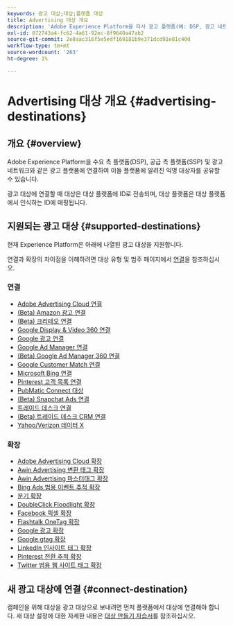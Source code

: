 ```yaml
---
keywords: 광고 대상;대상;플랫폼 대상
title: Advertising 대상 개요
description: 'Adobe Experience Platform을 타사 광고 플랫폼(예: DSP, 광고 네트워크, SSP)에 연결하고 이러한 플랫폼에 익명 대상을 공유합니다.'
exl-id: 072743a4-fc62-4a61-92ec-8f9640a47ab2
source-git-commit: 2e8aac316f5e5edf169181b9e371dcd91e81c40d
workflow-type: tm+mt
source-wordcount: '263'
ht-degree: 1%

---
```


# Advertising 대상 개요 {#advertising-destinations}

## 개요 {#overview}

Adobe Experience Platform을 수요 측 플랫폼(DSP), 공급 측 플랫폼(SSP) 및 광고 네트워크와 같은 광고 플랫폼에 연결하여 이들 플랫폼에 알려진 익명 대상자를 공유할 수 있습니다.

광고 대상에 연결할 때 대상은 대상 플랫폼에 ID로 전송되며, 대상 플랫폼은 대상 플랫폼에서 인식하는 ID에 매핑됩니다.

## 지원되는 광고 대상 {#supported-destinations}

현재 Experience Platform은 아래에 나열된 광고 대상을 지원합니다.

연결과 확장의 차이점을 이해하려면 대상 유형 및 범주 페이지에서 [연결](../../destination-types.md#connections)을 참조하십시오.

### 연결

* [Adobe Advertising Cloud 연결](adobe-advertising-cloud-connection.md)
* [(Beta) Amazon 광고 연결](amazon-ads.md)
* [(Beta) 크리테오 연결](criteo.md)
* [Google Display &amp; Video 360 연결](google-dv360.md)
* [Google 광고 연결](google-ads-destination.md)
* [Google Ad Manager 연결](google-ad-manager.md)
* [(Beta) Google Ad Manager 360 연결](google-ad-manager-360-connection.md)
* [Google Customer Match 연결](google-customer-match.md)
* [Microsoft Bing 연결](bing.md)
* [Pinterest 고객 목록 연결](pinterest.md)
* [PubMatic Connect 대상](pubmatic.md)
* [(Beta) Snapchat Ads 연결](snap-inc.md)
* [트레이드 데스크 연결](tradedesk.md)
* [(Beta) 트레이드 데스크 CRM 연결](tradedesk-emails.md)
* [Yahoo/Verizon 데이터 X](datax.md)

### 확장

* [Adobe Advertising Cloud 확장](adobe-advertising-cloud.md)
* [Awin Advertising 변환 태그 확장](awin-conversiontag.md)
* [Awin Advertising 마스터태그 확장](awin-mastertag.md)
* [Bing Ads 범용 이벤트 추적 확장](bing-ads.md)
* [분기 확장](branch.md)
* [DoubleClick Floodlight 확장](doubleclick-floodlight.md)
* [Facebook 픽셀 확장](facebook-pixel.md)
* [Flashtalk OneTag 확장](flashtalking.md)
* [Google 광고 확장](google-ads-extension.md)
* [Google gtag 확장](gtag-advertising.md)
* [LinkedIn 인사이트 태그 확장](linkedin.md)
* [Pinterest 전환 추적 확장](pinterest-extension.md)
* [Twitter 범용 웹 사이트 태그 확장](twitter-uwt.md)

## 새 광고 대상에 연결 {#connect-destination}

캠페인을 위해 대상을 광고 대상으로 보내려면 먼저 플랫폼에서 대상에 연결해야 합니다. 새 대상 설정에 대한 자세한 내용은 [대상 만들기 자습서](../../ui/connect-destination.md)를 참조하십시오.
